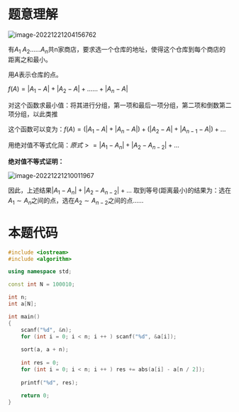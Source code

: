 # 题意理解



![image-20221221204156762](https://cdn.jsdelivr.net/gh/Lx001T/my-imgs/jq2022/image-20221221204156762.png)

有$A_1\ A_2......A_n$共n家商店，要求选一个仓库的地址，使得这个仓库到每个商店的距离之和最小。

用$A$表示仓库的点。

$f(A)=\lvert A_1-A \rvert+\lvert A_2-A \rvert+......+\lvert A_n-A \rvert$  

对这个函数求最小值：将其进行分组，第一项和最后一项分组，第二项和倒数第二项分组，以此类推

这个函数可以变为：$f(A)=(\lvert A_1-A \rvert+\lvert A_n-A \rvert)+(\lvert A_2-A \rvert+\lvert A_{n-1}-A \rvert)+...$  

用绝对值不等式化简：$原式>=\lvert A_1-A_n \rvert+\lvert A_2-A_{n-2} \rvert+...$  

**绝对值不等式证明：**

![image-20221221210011967](https://cdn.jsdelivr.net/gh/Lx001T/my-imgs/jq2022/image-20221221210011967.png)

因此，上述结果$\lvert A_1-A_n \rvert+\lvert A_2-A_{n-2} \rvert+...$  取到等号(距离最小)的结果为：选在$A_1 \sim A_n$之间的点，选在$A_2\sim A_{n-2}$之间的点......

# 本题代码

```C++
#include <iostream>
#include <algorithm>

using namespace std;

const int N = 100010;

int n;
int a[N];

int main()
{
    scanf("%d", &n);
    for (int i = 0; i < n; i ++ ) scanf("%d", &a[i]);
    
    sort(a, a + n);
    
    int res = 0;
    for (int i = 0; i < n; i ++ ) res += abs(a[i] - a[n / 2]);
    
    printf("%d", res);
    
    return 0;
}
```

